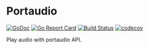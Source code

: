 # Portaudio

[![GoDoc](https://godoc.org/pipelined.dev/portaudio?status.svg)](https://godoc.org/pipelined.dev/portaudio)
[![Go Report Card](https://goreportcard.com/badge/pipelined.dev/portaudio)](https://goreportcard.com/report/pipelined.dev/portaudio)
[![Build Status](https://travis-ci.org/pipelined/portaudio.svg?branch=master)](https://travis-ci.org/pipelined/portaudio)
[![codecov](https://codecov.io/gh/pipelined/portaudio/branch/master/graph/badge.svg)](https://codecov.io/gh/pipelined/portaudio)

Play audio with portaudio API.
